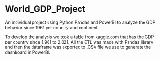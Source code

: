 # World_GDP_Project
An individual project using Python Pandas and PowerBI to analyze the GDP behavior since 1961 per country and continent.

To develop the analysis we took a table from kaggle.com that has the GDP per country since 1.961 to 2.021. All the ETL was made with Pandas library and then the dataframe was exported to .CSV file we use to generate the dashboard in PowerBI.
